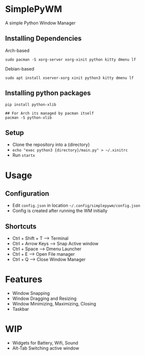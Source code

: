 # SimplePyWM

A simple Python Window Manager

## Installing Dependencies
Arch-based
```
sudo pacman -S xorg-server xorg-xinit python kitty dmenu lf
```
Debian-based
```
sudo apt install xserver-xorg xinit python3 kitty dmenu lf
```
## Installing python packages
```
pip install python-xlib

## For Arch its managed by pacman itself
pacman -S python-xlib
```
## Setup
- Clone the repository into a {directory}
- ```echo "exec python3 {directory}/main.py" > ~/.xinitrc```
- Run ```startx```

# Usage
## Configuration
- Edit ```config.json``` in location ```~/.config/simplepywm/config.json```
- Config is created after running the WM initially

## Shortcuts
- Ctrl + Shift + T  --> Terminal
- Ctrl + Arrow Keys --> Snap Active window
- Ctrl + Space      --> Dmenu Launcher
- Ctrl + E          --> Open File manager
- Ctrl + Q          --> Close Window Manager

# Features
- Window Snapping
- Window Dragging and Resizing
- Window Minimizing, Maximizing, Closing
- Taskbar

# WIP
- Widgets for Battery, Wifi, Sound
- Alt-Tab Switching active window